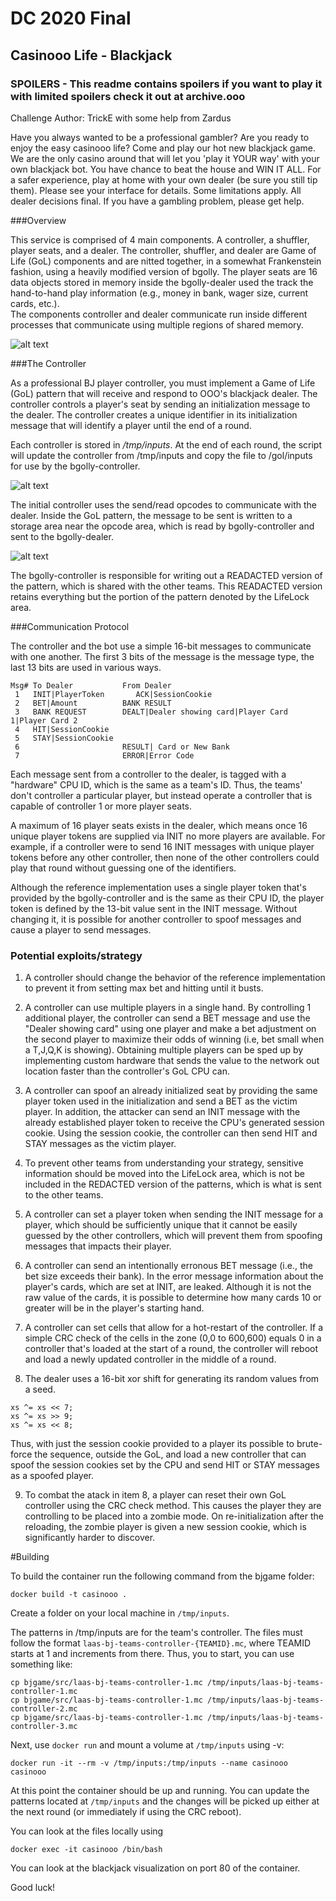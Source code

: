 # DC 2020 Final
## Casinooo Life - Blackjack
### SPOILERS - This readme contains spoilers if you want to play it with limited spoilers check it out at archive.ooo
Challenge Author: TrickE with some help from Zardus

Have you always wanted to be a professional gambler?  Are you ready to enjoy the easy casinooo life? Come and play our hot new blackjack game. We are the only casino around that will let you 'play it YOUR way' with your own blackjack bot. You have chance to beat the house and WIN IT ALL. For a safer experience, play at home with your own dealer (be sure you still tip them). Please see your interface for details. Some limitations apply. All dealer decisions final. If you have a gambling problem, please get help.

###Overview

This service is comprised of 4 main components. A controller, a shuffler, player seats, and a dealer. The controller, shuffler, and dealer are Game of Life (GoL) components and are nitted together, in a somewhat Frankenstein fashion, using a heavily modified version of bgolly. The player seats are 16 data objects stored in memory inside the bgolly-dealer used the track the hand-to-hand play information (e.g., money in bank, wager size, current cards, etc.).   
The components controller and dealer communicate run inside different processes that communicate using multiple regions of shared memory. 

![alt text](https://github.com/o-o-overflow/dc2020f-casinooo-life-blackjack/blob/master/overview-diagram.png?raw=true)


###The Controller

As a professional BJ player controller, you must implement a Game of Life (GoL) pattern that will receive and respond to OOO's blackjack dealer. The controller controls a player's seat by sending an initialization message to the dealer. The controller creates a unique identifier in its initialization message that will identify a player until the end of a round.  

Each controller is stored in */tmp/inputs*. At the end of each round, the script will update the controller from /tmp/inputs and copy the file to /gol/inputs for use by the bgolly-controller.

![alt text](https://github.com/o-o-overflow/dc2020f-casinooo-life-blackjack/blob/master/controller.png?raw=true)

The initial controller uses the send/read opcodes to communicate with the dealer. Inside the GoL pattern, the message to be sent is written to a storage area near the opcode area, which is read by bgolly-controller and sent to the bgolly-dealer.

![alt text](https://github.com/o-o-overflow/dc2020f-casinooo-life-blackjack/blob/master/network-input.png?raw=true)
  
The bgolly-controller is responsible for writing out a READACTED version of the pattern, which is shared with the other teams. This READACTED version retains everything but the portion of the pattern denoted by the  LifeLock area.

###Communication Protocol

The controller and the bot use a simple 16-bit messages to communicate with one another. The first 3 bits of the message is the message type, the last 13 bits are used in various ways. 
```
Msg# To Dealer           From Dealer
 1   INIT|PlayerToken       ACK|SessionCookie
 2   BET|Amount          BANK RESULT
 3   BANK REQUEST        DEALT|Dealer showing card|Player Card 1|Player Card 2
 4   HIT|SessionCookie            
 5   STAY|SessionCookie
 6                       RESULT| Card or New Bank
 7                       ERROR|Error Code
```
Each message sent from a controller to the dealer, is tagged with a "hardware" CPU ID, which is the same as a team's ID. Thus, the teams' don't controller a particular player, but instead operate a controller that is capable of controller 1 or more player seats. 

A maximum of 16 player seats exists in the dealer, which means once 16 unique player tokens are supplied via INIT no more players are available. For example, if a controller were to send 16 INIT messages with unique player tokens before any other controller, then none of the other controllers could play that round without guessing one of the identifiers.

Although the reference implementation uses a single player token that's provided by the bgolly-controller and is the same as their CPU ID, the player token is defined by the 13-bit value sent in the INIT message. Without changing it, it is possible for another controller to spoof messages and cause a player to send messages. 

### Potential exploits/strategy

1. A controller should change the behavior of the reference implementation to prevent it from setting max bet and hitting until it busts.

2. A controller can use multiple players in a single hand. By controlling 1 additional player, the controller can send a BET message and use the "Dealer showing card" using one player and make a bet adjustment on the second player to maximize their odds of winning (i.e, bet small when a T,J,Q,K is showing). Obtaining multiple players can be sped up by implementing custom hardware that sends the value to the network out location faster than the controller's GoL CPU can. 

3. A controller can spoof an already initialized seat by providing the same player token used in the initialization and send a BET as the victim player. In addition, the attacker can send an INIT message with the already established player token to receive the CPU's generated session cookie. Using the session cookie, the controller can then send HIT and STAY messages as the victim player.

4. To prevent other teams from understanding your strategy, sensitive information should be moved into the LifeLock area, which is not be included in the REDACTED version of the patterns, which is what is sent to the other teams.

5. A controller can set a player token when sending the INIT message for a player, which should be sufficiently unique that it cannot be easily guessed by the other controllers, which will prevent them from spoofing messages that impacts their player.

6. A controller can send an intentionally erronous BET message (i.e., the bet size exceeds their bank). In the error message information about the player's cards, which are set at INIT, are leaked. Although it is not the raw value of the cards, it is possible to determine how many cards 10 or greater will be in the player's starting hand.    

7. A controller can set cells that allow for a hot-restart of the controller. If a simple CRC check of the cells in the zone (0,0 to 600,600) equals 0 in a controller that's loaded at the start of a round, the controller will reboot and load a newly updated controller in the middle of a round. 

8. The dealer uses a 16-bit xor shift for generating its random values from a seed. 
```
xs ^= xs << 7;
xs ^= xs >> 9;
xs ^= xs << 8;
```
Thus, with just the session cookie provided to a player its possible to brute-force the sequence, outside the GoL, and load a new controller that can spoof the session cookies set by the CPU and send HIT or STAY messages as a spoofed player.

9. To combat the atack in item 8, a player can reset their own GoL controller using the CRC check method. This causes the player they are controlling to be placed into a zombie mode. On re-initialization after the reloading, the zombie player is given a new session cookie, which is significantly harder to discover. 

#Building

To build the container run the following command from the bjgame folder:
```
docker build -t casinooo .
``` 

Create a folder on your local machine in `/tmp/inputs`.
 
The patterns in /tmp/inputs are for the team's controller. The files must follow the format `laas-bj-teams-controller-{TEAMID}.mc`, where TEAMID starts at 1 and increments from there.
Thus, you to start, you can use something like:
```
cp bjgame/src/laas-bj-teams-controller-1.mc /tmp/inputs/laas-bj-teams-controller-1.mc
cp bjgame/src/laas-bj-teams-controller-1.mc /tmp/inputs/laas-bj-teams-controller-2.mc
cp bjgame/src/laas-bj-teams-controller-1.mc /tmp/inputs/laas-bj-teams-controller-3.mc
```

Next, use `docker run` and mount a volume at `/tmp/inputs` using -v:
```
docker run -it --rm -v /tmp/inputs:/tmp/inputs --name casinooo casinooo 
```

At this point the container should be up and running. You can update the patterns located at `/tmp/inputs` and the changes will be picked up either at the next round (or immediately if using the CRC reboot).

You can look at the files locally using 
```
docker exec -it casinooo /bin/bash
```

You can look at the blackjack visualization on port 80 of the container.

Good luck!
    




 
  




  

